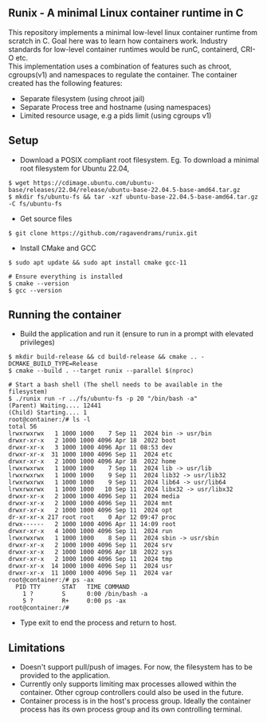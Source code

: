 ## Runix - A minimal Linux container runtime in C

This repository implements a minimal low-level linux container runtime from scratch in C. Goal here was to learn how containers work. Industry standards for low-level container runtimes would be runC, containerd, CRI-O etc.  
This implementation uses a combination of features such as chroot, cgroups(v1) and namespaces to regulate the container. The container created has the following features:
- Separate filesystem (using chroot jail)
- Separate Process tree and hostname (using namespaces) 
- Limited resource usage, e.g a pids limit (using cgroups v1)

## Setup 
- Download a POSIX compliant root filesystem. Eg. To download a minimal root filesystem for Ubuntu 22.04,  
```console
$ wget https://cdimage.ubuntu.com/ubuntu-base/releases/22.04/release/ubuntu-base-22.04.5-base-amd64.tar.gz
$ mkdir fs/ubuntu-fs && tar -xzf ubuntu-base-22.04.5-base-amd64.tar.gz -C fs/ubuntu-fs
``` 
- Get source files
```console 
$ git clone https://github.com/ragavendrams/runix.git
``` 
- Install CMake and GCC
```console 
$ sudo apt update && sudo apt install cmake gcc-11

# Ensure everything is installed
$ cmake --version
$ gcc --version
``` 

## Running the container

- Build the application and run it (ensure to run in a prompt with elevated privileges)
```console 
$ mkdir build-release && cd build-release && cmake .. -DCMAKE_BUILD_TYPE=Release 
$ cmake --build . --target runix --parallel $(nproc)

# Start a bash shell (The shell needs to be available in the filesystem)
$ ./runix run -r ../fs/ubuntu-fs -p 20 "/bin/bash -a"
(Parent) Waiting.... 12441
(Child) Starting.... 1
root@container:/# ls -l
total 56
lrwxrwxrwx   1 1000 1000    7 Sep 11  2024 bin -> usr/bin
drwxr-xr-x   2 1000 1000 4096 Apr 18  2022 boot
drwxr-xr-x   3 1000 1000 4096 Apr 11 08:53 dev
drwxr-xr-x  31 1000 1000 4096 Sep 11  2024 etc
drwxr-xr-x   2 1000 1000 4096 Apr 18  2022 home
lrwxrwxrwx   1 1000 1000    7 Sep 11  2024 lib -> usr/lib
lrwxrwxrwx   1 1000 1000    9 Sep 11  2024 lib32 -> usr/lib32
lrwxrwxrwx   1 1000 1000    9 Sep 11  2024 lib64 -> usr/lib64
lrwxrwxrwx   1 1000 1000   10 Sep 11  2024 libx32 -> usr/libx32
drwxr-xr-x   2 1000 1000 4096 Sep 11  2024 media
drwxr-xr-x   2 1000 1000 4096 Sep 11  2024 mnt
drwxr-xr-x   2 1000 1000 4096 Sep 11  2024 opt
dr-xr-xr-x 217 root root    0 Apr 12 09:47 proc
drwx------   2 1000 1000 4096 Apr 11 14:09 root
drwxr-xr-x   4 1000 1000 4096 Sep 11  2024 run
lrwxrwxrwx   1 1000 1000    8 Sep 11  2024 sbin -> usr/sbin
drwxr-xr-x   2 1000 1000 4096 Sep 11  2024 srv
drwxr-xr-x   2 1000 1000 4096 Apr 18  2022 sys
drwxr-xr-x   2 1000 1000 4096 Sep 11  2024 tmp
drwxr-xr-x  14 1000 1000 4096 Sep 11  2024 usr
drwxr-xr-x  11 1000 1000 4096 Sep 11  2024 var
root@container:/# ps -ax
  PID TTY      STAT   TIME COMMAND
    1 ?        S      0:00 /bin/bash -a
    5 ?        R+     0:00 ps -ax
root@container:/# 

``` 
- Type exit to end the process and return to host.  

## Limitations
- Doesn't support pull/push of images. For now, the filesystem has to be provided to the application. 
- Currently only supports limiting max processes allowed within the container. Other cgroup controllers could also be used in the future. 
- Container process is in the host's process group. Ideally the container process has its own process group and its own controlling terminal.  
